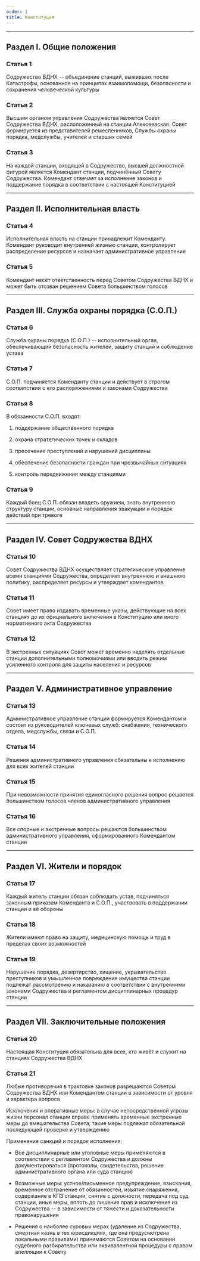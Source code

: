```yaml
---
order: 1
title: Конституция
---
```


---

## Раздел I. Общие положения

### Статья 1

Содружество ВДНХ -- объединение станций, выживших после Катастрофы, основанное на принципах взаимопомощи, безопасности и сохранения человеческой культуры

### Статья 2

Высшим органом управления Содружества является Совет Содружества ВДНХ, расположенный на станции Алексеевская. Совет формируется из представителей ремесленников, Службы охраны порядка, медслужбы, учителей и старших семей

### Статья 3

На каждой станции, входящей в Содружество, высшей должностной фигурой является Комендант станции, подчинённый Совету Содружества. Комендант отвечает за исполнение законов и поддержание порядка в соответствии с настоящей Конституцией

---

## Раздел II. Исполнительная власть

### Статья 4

Исполнительная власть на станции принадлежит Коменданту. Комендант руководит внутренней жизнью станции, контролирует распределение ресурсов и назначает административное управление

### Статья 5

Комендант несёт ответственность перед Советом Содружества ВДНХ и может быть отозван решением Совета большинством голосов

---

## Раздел III. Служба охраны порядка (С.О.П.)

### Статья 6

Служба охраны порядка (С.О.П.) -- исполнительный орган, обеспечивающий безопасность жителей, защиту станций и соблюдение устава

### Статья 7

С.О.П. подчиняется Коменданту станции и действует в строгом соответствии с его распоряжениями и законами Содружества

### Статья 8

В обязанности С.О.П. входят:

1. поддержание общественного порядка

2. охрана стратегических точек и складов

3. пресечение преступлений и нарушений дисциплины

4. обеспечение безопасности граждан при чрезвычайных ситуациях

5. контроль передвижения между станциями

### Статья 9

Каждый боец С.О.П. обязан владеть оружием, знать внутреннюю структуру станции, основные направления эвакуации и порядок действий при тревоге

---

## Раздел IV. Совет Содружества ВДНХ

### Статья 10

Совет Содружества ВДНХ осуществляет стратегическое управление всеми станциями Содружества, определяет внутреннюю и внешнюю политику, распределяет ресурсы и утверждает комендантов

### Статья 11

Совет имеет право издавать временные указы, действующие на всех станциях до их официального включения в Конституцию или иного нормативного акта Содружества

### Статья 12

В экстренных ситуациях Совет может временно наделять отдельные станции дополнительными полномочиями или вводить режим усиленного контроля для защиты населения и ресурсов

---

## Раздел V. Административное управление

### Статья 13

Административное управление станции формируется Комендантом и состоит из руководителей ключевых служб: снабжения, технического отдела, медслужбы, связи и С.О.П.

### Статья 14

Решения административного управления обязательны к исполнению для всех жителей станции

### Статья 15

При невозможности принятия единогласного решения вопрос решается большинством голосов членов административного управления

### Статья 16

Все спорные и экстренные вопросы решаются большинством административного управления, сформированного Комендантом станции

---

## Раздел VI. Жители и порядок

### Статья 17

Каждый житель станции обязан соблюдать устав, подчиняться законным приказам Коменданта и С.О.П., участвовать в поддержании станции и её обороны

### Статья 18

Жители имеют право на защиту, медицинскую помощь и труд в пределах своих возможностей

### Статья 19

Нарушение порядка, дезертирство, хищение, укрывательство преступников и умышленное повреждение имущества станции подлежат рассмотрению и наказанию в соответствии с внутренними законами Содружества и регламентом дисциплинарных процедур станции

---

## Раздел VII. Заключительные положения

### Статья 20

Настоящая Конституция обязательна для всех, кто живёт и служит на станциях Содружества ВДНХ

### Статья 21

Любые противоречия в трактовке законов разрешаются Советом Содружества ВДНХ или Комендантом станции в зависимости от уровня и характера вопроса

<note>

Исключения и оперативные меры: в случае непосредственной угрозы жизни персонал станции вправе применять временные экстренные меры до вмешательства Совета; такие меры подлежат обязательной последующей проверке и утверждению

</note>

<note type="danger">

Применение санкций и порядок исполнения:

-  Все дисциплинарные или уголовные меры применяются в соответствии с регламентом Содружества и должны документироваться (протоколы, свидетельства, решение административного органа или суда станции)

-  Возможные меры: устное/письменное предупреждение, взыскания, временное отстранение от обязанностей, изъятие снаряжения, содержание в КПЗ станции, снятие с должности, передача под суд станции, иные меры, вплоть до лишения прав и исключения из Содружества -- в зависимости от тяжести и доказательности правонарушения

-  Решения о наиболее суровых мерах (удаление из Содружества, смертная казнь в тех юрисдикциях, где она предусмотрена локальными правилами) принимаются Советом на основании судебного разбирательства или эквивалентной процедуры с правом апелляции к Совету

</note>